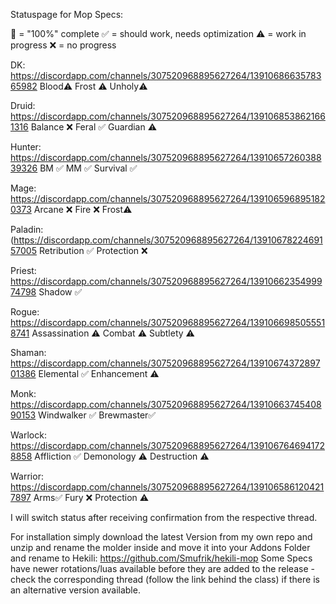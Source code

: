 Statuspage for Mop Specs:

💯  = "100%" complete
✅  = should work, needs optimization
⚠️  = work in progress
❌  = no progress

DK: ⁠https://discordapp.com/channels/307520968895627264/1391068663578365982
Blood⚠️
Frost ⚠️
Unholy⚠️


Druid: ⁠https://discordapp.com/channels/307520968895627264/1391068538621661316
Balance ❌
Feral  ✅
Guardian ⚠️

Hunter: https://discordapp.com/channels/307520968895627264/1391065726038839326
BM ✅
MM ✅ 
Survival ✅ 

Mage: https://discordapp.com/channels/307520968895627264/1391065968951820373
Arcane ❌
Fire ❌
Frost⚠️

Paladin:(https://discordapp.com/channels/307520968895627264/1391067822469157005
Retribution ✅
Protection ❌

Priest: https://discordapp.com/channels/307520968895627264/1391066235499974798
Shadow ✅ 

Rogue: https://discordapp.com/channels/307520968895627264/1391066985055518741
Assassination ⚠️ 
Combat ⚠️
Subtlety ⚠️

Shaman: https://discordapp.com/channels/307520968895627264/1391067437289701386
Elemental  ✅
Enhancement ⚠️

Monk: https://discordapp.com/channels/307520968895627264/1391066374540890153
Windwalker ✅ 
Brewmaster✅ 

Warlock:
https://discordapp.com/channels/307520968895627264/1391067646941728858
Affliction ✅
Demonology ⚠️
Destruction ⚠️

Warrior: https://discordapp.com/channels/307520968895627264/1391065861204217897
Arms✅
Fury ❌
Protection ⚠️

I will switch status after receiving confirmation from the respective thread.

For installation simply download the latest Version from 
my own repo and unzip and rename the molder inside and move it into your Addons Folder and rename to Hekili: https://github.com/Smufrik/hekili-mop
Some Specs have newer rotations/luas available before they are added to the release - check the corresponding thread (follow the link behind the class) if there is an alternative version available.